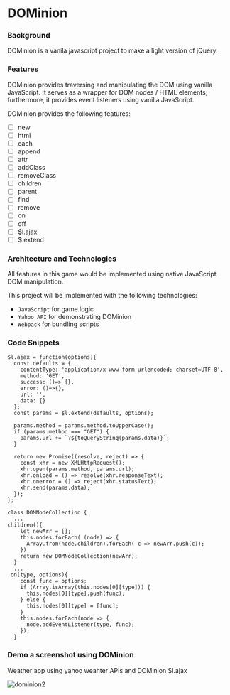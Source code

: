 # DOMinion

### Background

DOMinion is a vanila javascript project to make a light version of jQuery.

### Features  

DOMinion provides traversing and manipulating the DOM using vanilla JavaScript. It serves as a wrapper for DOM nodes / HTML elements; furthermore, it provides event listeners using vanilla JavaScript.

DOMinion provides the following features:

- [ ] new
- [ ] html
- [ ] each
- [ ] append
- [ ] attr
- [ ] addClass
- [ ] removeClass
- [ ] children
- [ ] parent
- [ ] find
- [ ] remove
- [ ] on
- [ ] off
- [ ] $l.ajax
- [ ] $.extend

### Architecture and Technologies

All features in this game would be implemented using native JavaScript DOM manipulation.

This project will be implemented with the following technologies:

- `JavaScript` for game logic
- `Yahoo API` for demonstrating DOMinion
- `Webpack` for bundling scripts

### Code Snippets
```
$l.ajax = function(options){
  const defaults = {
    contentType: 'application/x-www-form-urlencoded; charset=UTF-8',
    method: 'GET',
    success: ()=> {},
    error: ()=>{},
    url: '',
    data: {}
  };
  const params = $l.extend(defaults, options);

  params.method = params.method.toUpperCase();
  if (params.method === "GET") {
    params.url += `?${toQueryString(params.data)}`;
  }

  return new Promise((resolve, reject) => {
    const xhr = new XMLHttpRequest();
    xhr.open(params.method, params.url);
    xhr.onload = () => resolve(xhr.responseText);
    xhr.onerror = () => reject(xhr.statusText);
    xhr.send(params.data);
  });
};
```
```
class DOMNodeCollection {
  ...
children(){
    let newArr = [];
    this.nodes.forEach( (node) => {
      Array.from(node.children).forEach( c => newArr.push(c));
    })
    return new DOMNodeCollection(newArr);
  }
  ...
 on(type, options){
    const func = options;
    if (Array.isArray(this.nodes[0][type])) {
      this.nodes[0][type].push(func);
    } else {
      this.nodes[0][type] = [func];
    }
    this.nodes.forEach(node => {
      node.addEventListener(type, func);
    });
  }
```
### Demo a screenshot using DOMinion
Weather app using yahoo weahter APIs and DOMinion $l.ajax

![dominion2](https://user-images.githubusercontent.com/3492959/37889726-c95b5c3c-309b-11e8-9179-c5e03f696d50.jpg)
